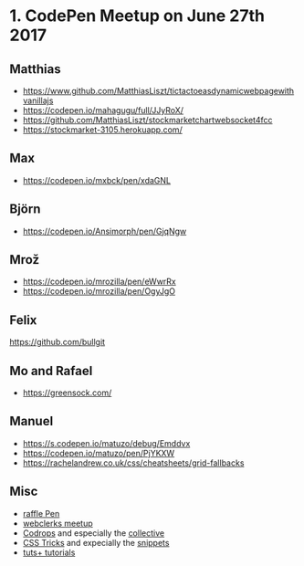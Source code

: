# 1. CodePen Meetup on June 27th 2017

## Matthias

* <https://www.github.com/MatthiasLiszt/tictactoeasdynamicwebpagewithvanillajs>
* <https://codepen.io/mahagugu/full/JJyRoX/>
* <https://github.com/MatthiasLiszt/stockmarketchartwebsocket4fcc>
* <https://stockmarket-3105.herokuapp.com/>

## Max

* <https://codepen.io/mxbck/pen/xdaGNL>

## Björn

* <https://codepen.io/Ansimorph/pen/GjqNgw>

## Mrož

* <https://codepen.io/mrozilla/pen/eWwrRx>
* <https://codepen.io/mrozilla/pen/OgyJgO>

## Felix

<https://github.com/bullgit>

## Mo and Rafael

* <https://greensock.com/>

## Manuel

* <https://s.codepen.io/matuzo/debug/Emddvx>
* <https://codepen.io/matuzo/pen/PjYKXW>
* <https://rachelandrew.co.uk/css/cheatsheets/grid-fallbacks>

## Misc

* [raffle Pen](https://codepen.io/matuzo/pen/ZpwEJv)
* [webclerks meetup](https://www.meetup.com/de-DE/webclerks/)
* [Codrops](https://tympanus.net/codrops/) and especially the [collective](https://tympanus.net/codrops/collective/)
* [CSS Tricks](https://css-tricks.com/) and expecially the [snippets](https://css-tricks.com/snippets/)
* [tuts+ tutorials](https://webdesign.tutsplus.com/tutorials)
